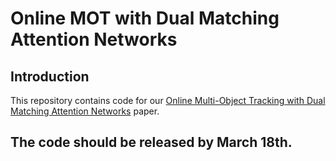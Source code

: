 # Online MOT with Dual Matching Attention Networks

## Introduction

This repository contains code for our [Online Multi-Object Tracking with Dual Matching Attention Networks](http://faculty.ucmerced.edu/mhyang/papers/eccv2018_mot.pdf) paper.

## The code should be released by March 18th.

